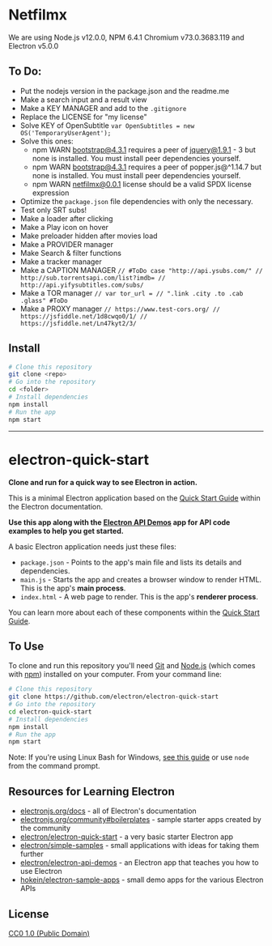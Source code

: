 # Netfilmx

We are using Node.js v12.0.0, NPM 6.4.1 Chromium v73.0.3683.119 and Electron v5.0.0

## To Do:

- Put the nodejs version in the package.json and the readme.me
- Make a search input and a result view
- Make a KEY MANAGER and add to the `.gitignore`
- Replace the LICENSE for "my license"
- Solve KEY of OpenSubtitle `var OpenSubtitles = new OS('TemporaryUserAgent');`
- Solve this ones:
    - npm WARN bootstrap@4.3.1 requires a peer of jquery@1.9.1 - 3 but none is installed. You must install peer  dependencies yourself.       
    - npm WARN bootstrap@4.3.1 requires a peer of popper.js@^1.14.7 but none is installed. You must install peer dependencies yourself.      
    - npm WARN netfilmx@0.0.1 license should be a valid SPDX license expression
- Optimize the `package.json` file dependencies with only the necessary.
- Test only SRT subs!
- Make a loader after clicking
- Make a Play icon on hover
- Make preloader hidden after movies load
- Make a PROVIDER manager
- Make Search & filter functions
- Make a tracker manager
- Make a CAPTION MANAGER `// #ToDo case "http://api.ysubs.com/" // http://sub.torrentsapi.com/list?imdb= // http://api.yifysubtitles.com/subs/`
- Make a TOR manager `// var tor_url = // ".link .city .to .cab .glass" #ToDo`
- Make a PROXY manager `// https://www.test-cors.org/ // https://jsfiddle.net/1d8cwqo0/1/ // https://jsfiddle.net/Ln47kyt2/3/`

## Install

```bash
# Clone this repository
git clone <repo>
# Go into the repository
cd <folder>
# Install dependencies
npm install
# Run the app
npm start
```
--------------------------

# electron-quick-start

**Clone and run for a quick way to see Electron in action.**

This is a minimal Electron application based on the [Quick Start Guide](https://electronjs.org/docs/tutorial/quick-start) within the Electron documentation.

**Use this app along with the [Electron API Demos](https://electronjs.org/#get-started) app for API code examples to help you get started.**

A basic Electron application needs just these files:

- `package.json` - Points to the app's main file and lists its details and dependencies.
- `main.js` - Starts the app and creates a browser window to render HTML. This is the app's **main process**.
- `index.html` - A web page to render. This is the app's **renderer process**.

You can learn more about each of these components within the [Quick Start Guide](https://electronjs.org/docs/tutorial/quick-start).

## To Use

To clone and run this repository you'll need [Git](https://git-scm.com) and [Node.js](https://nodejs.org/en/download/) (which comes with [npm](http://npmjs.com)) installed on your computer. From your command line:

```bash
# Clone this repository
git clone https://github.com/electron/electron-quick-start
# Go into the repository
cd electron-quick-start
# Install dependencies
npm install
# Run the app
npm start
```

Note: If you're using Linux Bash for Windows, [see this guide](https://www.howtogeek.com/261575/how-to-run-graphical-linux-desktop-applications-from-windows-10s-bash-shell/) or use `node` from the command prompt.

## Resources for Learning Electron

- [electronjs.org/docs](https://electronjs.org/docs) - all of Electron's documentation
- [electronjs.org/community#boilerplates](https://electronjs.org/community#boilerplates) - sample starter apps created by the community
- [electron/electron-quick-start](https://github.com/electron/electron-quick-start) - a very basic starter Electron app
- [electron/simple-samples](https://github.com/electron/simple-samples) - small applications with ideas for taking them further
- [electron/electron-api-demos](https://github.com/electron/electron-api-demos) - an Electron app that teaches you how to use Electron
- [hokein/electron-sample-apps](https://github.com/hokein/electron-sample-apps) - small demo apps for the various Electron APIs

## License

[CC0 1.0 (Public Domain)](LICENSE.md)
